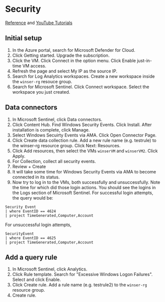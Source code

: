 # Security
[Reference](https://cyberwoxacademy.com/azure-cloud-detection-lab-project/) and [YouTube Tutorials](https://www.youtube.com/playlist?list=PLBNtagSCmDWw27ccfeWeiaMcpNIxpGHy4)

## Initial setup
1. In the Azure portal, search for Microsoft Defender for Cloud.
2. Click Getting started. Upgrade the subscription.
3. Click the VM. Click Connect in the option menu. Click Enable just-in-time VM access.
4. Refresh the page and select My IP as the source IP.
5. Search for Log Analytics workspaces. Create a new workspace inside the ``winser-rg`` resouce group. 
6. Search for Microsoft Sentinel. Click Connect workspace. Select the workspace you just created.

## Data connectors
1. In Microsoft Sentinel, click Data connectors.
2. Click Content Hub. Find Windows Security Events. Click Install. After installation is complete, click Manage.
3. Select Windows Secuirty Events via AMA. Click Open Connector Page.
4. Click Create data collection rule. Add a new rule name (e.g. testrule) to the winser-rg resource group. Click Next: Resources.
5. Click Add resources, then select the VMs ``winserVM`` and ``winserVM2``. Click Apply.
6. For Collection, collect all security events.
7. Review + Create 
8. It will take some time for Windows Security Events via AMA to become connected in its status.
9. Now try to log in to the VMs, both successfully and unsuccessfully. Note the time for which did those login actions. You should see the logins in the Logs section of Microsoft Sentinel. For successful login attempts, the query would be:
```
Security Event
| where EventID == 4624
| project TimeGenerated,Computer,Account
```
For unsuccessful login attempts,
```
SecurityEvent
| where EventID == 4625
| project TimeGenerated,Computer,Account
```
## Add a query rule
1. In Microsoft Sentinel, click Analytics.
2. Click Rule template. Search for "Excessive Windows Logon Failures". Select and click Enable.
3. Click Create rule. Add a rule name (e.g. testrule2) to the ``winser-rg`` resource group. 
4. Create rule.


